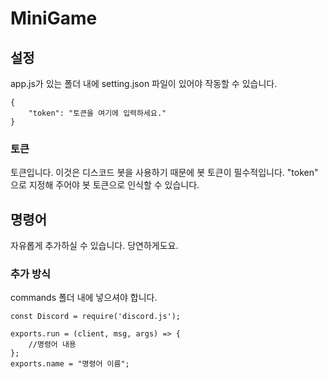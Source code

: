 # MiniGame
 
## 설정
app.js가 있는 폴더 내에 setting.json 파일이 있어야 작동할 수 있습니다. 
```
{
    "token": "토큰을 여기에 입력하세요."
}
```

### 토큰
토큰입니다. 이것은 디스코드 봇을 사용하기 때문에 봇 토큰이 필수적입니다. "token" 으로 지정해 주어야 봇 토큰으로 인식할 수 있습니다.

## 명령어
자유롭게 추가하실 수 있습니다. 당연하게도요.
### 추가 방식
commands 폴더 내에 넣으셔야 합니다.
```
const Discord = require('discord.js');

exports.run = (client, msg, args) => {
    //명령어 내용
};
exports.name = "명령어 이름";
```